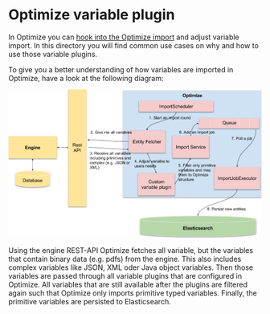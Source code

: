 # Optimize variable plugin

In Optimize you can [hook into the Optimize import](https://docs.camunda.org/optimize/latest/technical-guide/import/plugins/#variable-import-customization) 
and adjust variable import. In this directory you will find common use cases on why and how to use
those variable plugins.

To give you a better understanding of how variables are imported in Optimize, 
have a look at the following diagram:

![Variable Import][1]

Using the engine REST-API Optimize fetches all variable, but the variables 
that contain binary data (e.g. pdfs) from the engine. This also includes complex 
variables like JSON, XML oder Java object variables. Then those variables are 
passed through all variable plugins that are configured in Optimize. All variables 
that are still available after the plugins are filtered again such that Optimize
only imports primitive typed variables. Finally, the primitive variables are 
persisted to Elasticsearch.

[1]: ../docs/optimize-variable-import.png